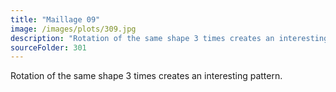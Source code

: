 ```yaml
---
title: "Maillage 09"
image: /images/plots/309.jpg
description: "Rotation of the same shape 3 times creates an interesting pattern."
sourceFolder: 301
---
```


Rotation of the same shape 3 times creates an interesting pattern.
